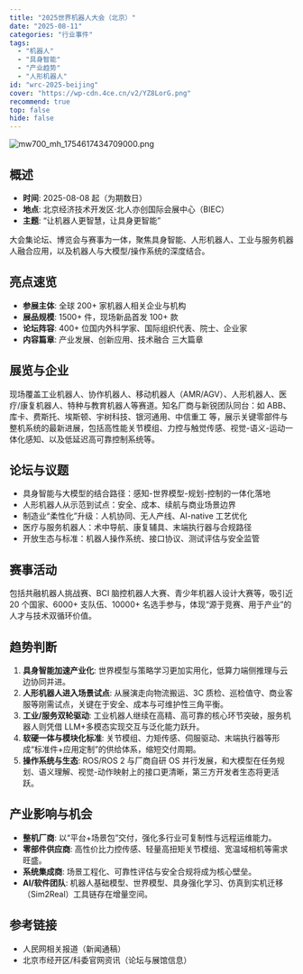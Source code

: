 ```yaml
---
title: "2025世界机器人大会（北京）"
date: "2025-08-11"
categories: "行业事件"
tags:
  - "机器人"
  - "具身智能"
  - "产业趋势"
  - "人形机器人"
id: "wrc-2025-beijing"
cover: "https://wp-cdn.4ce.cn/v2/YZ8LorG.png"
recommend: true
top: false
hide: false
---
```


![mw700_mh_1754617434709000.png](https://wp-cdn.4ce.cn/v2/YZ8LorG.png)

## 概述

- **时间**: 2025-08-08 起（为期数日）
- **地点**: 北京经济技术开发区·北人亦创国际会展中心（BIEC）
- **主题**: “让机器人更智慧，让具身更智能”

大会集论坛、博览会与赛事为一体，聚焦具身智能、人形机器人、工业与服务机器人融合应用，以及机器人与大模型/操作系统的深度结合。

## 亮点速览

- **参展主体**: 全球 200+ 家机器人相关企业与机构
- **展品规模**: 1500+ 件，现场新品首发 100+ 款
- **论坛阵容**: 400+ 位国内外科学家、国际组织代表、院士、企业家
- **内容篇章**: 产业发展、创新应用、技术融合 三大篇章

## 展览与企业

现场覆盖工业机器人、协作机器人、移动机器人（AMR/AGV）、人形机器人、医疗/康复机器人、特种与教育机器人等赛道。知名厂商与新锐团队同台：如 ABB、库卡、费斯托、埃斯顿、宇树科技、银河通用、中信重工 等，展示关键零部件与整机系统的最新进展，包括高性能关节模组、力控与触觉传感、视觉-语义-运动一体化感知、以及低延迟高可靠控制系统等。

## 论坛与议题

- 具身智能与大模型的结合路径：感知-世界模型-规划-控制的一体化落地
- 人形机器人从示范到试点：安全、成本、续航与商业场景边界
- 制造业“柔性化”升级：人机协同、无人产线、AI-native 工艺优化
- 医疗与服务机器人：术中导航、康复辅具、末端执行器与合规路径
- 开放生态与标准：机器人操作系统、接口协议、测试评估与安全监管

## 赛事活动

包括共融机器人挑战赛、BCI 脑控机器人大赛、青少年机器人设计大赛等，吸引近 20 个国家、6000+ 支队伍、10000+ 名选手参与，体现“源于竞赛、用于产业”的人才与技术双循环价值。

## 趋势判断

1. **具身智能加速产业化**: 世界模型与策略学习更加实用化，低算力端侧推理与云边协同并进。
2. **人形机器人进入场景试点**: 从展演走向物流搬运、3C 质检、巡检值守、商业客服等刚需试点，关键在于安全、成本与可维护性三角平衡。
3. **工业/服务双轮驱动**: 工业机器人继续在高精、高可靠的核心环节突破，服务机器人则凭借 LLM+多模态实现交互与泛化能力跃升。
4. **软硬一体与模块化标准**: 关节模组、力矩传感、伺服驱动、末端执行器等形成“标准件+应用定制”的供给体系，缩短交付周期。
5. **操作系统与生态**: ROS/ROS 2 与厂商自研 OS 并行发展，和大模型在任务规划、语义理解、视觉-动作映射上的接口更清晰，第三方开发者生态将更活跃。

## 产业影响与机会

- **整机厂商**: 以“平台+场景包”交付，强化多行业可复制性与远程运维能力。
- **零部件供应商**: 高性价比力控传感、轻量高扭矩关节模组、宽温域相机等需求旺盛。
- **系统集成商**: 场景工程化、可靠性评估与安全合规将成为核心壁垒。
- **AI/软件团队**: 机器人基础模型、世界模型、具身强化学习、仿真到实机迁移（Sim2Real）工具链存在增量空间。


## 参考链接

- 人民网相关报道（新闻通稿）
- 北京市经开区/科委官网资讯（论坛与展馆信息）



